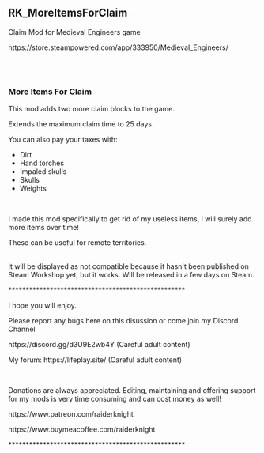 <h2>RK_MoreItemsForClaim</h2>
<p>Claim Mod for Medieval Engineers game</p>
<p>https://store.steampowered.com/app/333950/Medieval_Engineers/</p>
<br>
<br>
<h3>More Items For Claim</h3>
<p>This mod adds two more claim blocks to the game.</p>
<p>Extends the maximum claim time to 25 days.</p>
<p>You can also pay your taxes with:</p>
<ul><li>Dirt</li>
  <li>Hand torches</li>
  <li>Impaled skulls</li>
  <li>Skulls</li>
  <li>Weights</li></ul>
<br>
<p>I made this mod specifically to get rid of my useless items, I will surely add more items over time!</p>
<p>These can be useful for remote territories.</p>
<br>
It will be displayed as not compatible because it hasn't been published on Steam Workshop yet, but it works. Will be released in a few days on Steam.
<br>
<p>***************************************************</p>
<p>I hope you will enjoy. </p>
<p>Please report any bugs here on this disussion or come join my Discord Channel</p>
<p>https://discord.gg/d3U9E2wb4Y (Careful adult content)</p>
<p>My forum: https://lifeplay.site/ (Careful adult content)</p>
<br>
<p>Donations are always appreciated. Editing, maintaining and offering support for my mods is very time consuming and can cost money as well!</p>
<p>https://www.patreon.com/raiderknight</p>
<p>https://www.buymeacoffee.com/raiderknight</p>
<p>***************************************************</p>